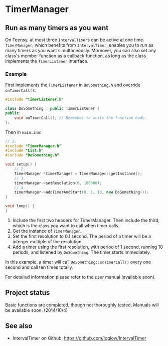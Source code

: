 # TimerManager

## Run as many timers as you want

On Teensy, at most three `IntervalTimer`s can be active at one time. `TimerManager`, which benefits from `IntervalTimer`, enables you to run as many timers as you want simultaneously. Moreover, you can also set any class's member function as a callback function, as long as the class implements the `TimerListener` interface.

### Example

First implements the `TimerListener` in `DoSomething.h` and override `onTimerCall()`:

``` cpp
#include "TimerListener.h"

class DoSomething : public TimerListener {
public:
    void onTimerCall(); // Remember to write the function body.
};
```

Then in `main.ino`:

``` cpp
// 1.
#include "TimerManager.h"
#include "List.h"
#include "DoSomething.h"

void setup() {
    // 2.
    TimerManager *timerManager = TimerManager::getInstance();
    // 3.
    timerManager->setResolution(0, 100000);
    // 4.
    timerManager->addTimerAndStart(0, 1, 10, new DoSomething());
}

void loop() {
}
```

1. Include the first two headers for TimerManager. Then include the third, which is the class you want to call when timer calls.
2. Get the instance of `TimerManager`.
3. Set the first resolution to 0.1 second. The period of a timer will be a interger multiple of the resolution.
4. Add a timer using the first resolution, with period of 1 second, running 10 periods, and listened by `DoSomething`. The timer starts immediately.

In this example, a timer will call `DoSomething::onTimerCall()` every one second and call ten times totally.

For detailed information please refer to the user manual (available soon).

## Project status

Basic functions are completed, though not thoroughly tested. Manuals will be available soon. (2014/10/4)

## See also

- IntervalTimer on Github, https://github.com/loglow/IntervalTimer
